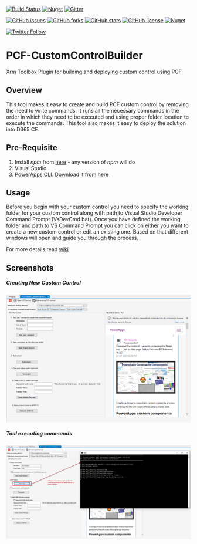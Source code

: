 [![Build Status](https://dev.azure.com/danishnaglekar/GitHub-CI/_apis/build/status/Danz-maveRICK.PCF-CustomControlBuilder?branchName=master)](https://dev.azure.com/danishnaglekar/GitHub-CI/_build/latest?definitionId=1&branchName=master) [![Nuget](https://img.shields.io/nuget/v/Maverick.PCF.Builder)](https://www.nuget.org/packages/Maverick.PCF.Builder/) [![Gitter](https://badges.gitter.im/PCF-CustomControlBuilder/community.svg)](https://gitter.im/PCF-CustomControlBuilder/community?utm_source=badge&utm_medium=badge&utm_campaign=pr-badge)

[![GitHub issues](https://img.shields.io/github/issues/Power-maveRICK/PCF-CustomControlBuilder)](https://github.com/Power-maveRICK/PCF-CustomControlBuilder/issues) [![GitHub forks](https://img.shields.io/github/forks/Power-maveRICK/PCF-CustomControlBuilder)](https://github.com/Power-maveRICK/PCF-CustomControlBuilder/network) [![GitHub stars](https://img.shields.io/github/stars/Power-maveRICK/PCF-CustomControlBuilder)](https://github.com/Power-maveRICK/PCF-CustomControlBuilder/stargazers) [![GitHub license](https://img.shields.io/github/license/Power-maveRICK/PCF-CustomControlBuilder)](https://github.com/Power-maveRICK/PCF-CustomControlBuilder/blob/master/LICENSE) [![Nuget](https://img.shields.io/nuget/dt/Maverick.PCF.Builder)](https://www.nuget.org/packages/Maverick.PCF.Builder/)

[![Twitter Follow](https://img.shields.io/twitter/follow/DanzMaverick?style=social)](https://twitter.com/Danzmaverick)

# PCF-CustomControlBuilder
Xrm Toolbox Plugin for building and deploying custom control using PCF

## Overview
This tool makes it easy to create and build PCF custom control by removing the need to write commands. 
It runs all the necessary commands in the order in which they need to be executed and using proper folder location to execute the commands. 
This tool also makes it easy to deploy the solution into D365 CE.

## Pre-Requisite
1. Install _npm_ from [here](https://nodejs.org/en/) - any version of _npm_ will do
2. Visual Studio
3. PowerApps CLI. Download it from [here](https://aka.ms/PowerAppsCLI)

## Usage
Before you begin with your custom control you need to specify the working folder for your custom control along with path to Visual Studio Developer Command Prompt (VsDevCmd.bat).
Once you have defined the working folder and path to VS Command Prompt you can click on either you want to create a new custom control or edit an existing one. 
Based on that different windows will open and guide you through the process.

For more details read [wiki](https://github.com/Power-maveRICK/PCF-CustomControlBuilder/wiki)

## Screenshots

##### Creating New Custom Control
![Control Home](docs/Control-Home.png)

##### Tool executing commands
![Control Running C L I](docs/Control-RunningCLI.png)
